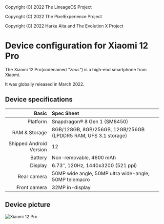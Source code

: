 Copyright (C) 2022 The LineageOS Project

Copyright (C) 2022 The PixelExperience Project

Copyright (C) 2022 Harka Aita and The Evolution X Project

Device configuration for Xiaomi 12 Pro
=========================================

The Xiaomi 12 Pro(codenamed _"zeus"_) is a high-end smartphone from Xiaomi.

It was globally released in March 2022.

## Device specifications

Basic   | Spec Sheet
-------:|:-------------------------
Platform | Snapdragon® 8 Gen 1 (SM8450)
RAM & Storage | 8GB/128GB, 8GB/256GB, 12GB/256GB (LPDDR5 RAM, UFS 3.1 storage)
Shipped Android Version | 12
Battery | Non-removable, 4600 mAh
Display | 6.73″, 120Hz, 1440x3200 (521 ppi)
Rear camera | 50MP wide angle, 50MP ultra wide-angle, 50MP telemacro
Front camera | 32MP in-display

## Device picture

![Xiaomi 12 Pro](https://i01.appmifile.com/v1/MI_18455B3E4DA706226CF7535A58E875F0267/pms_1646294068.83662193.png "Xiaomi 12 Pro in blue")
